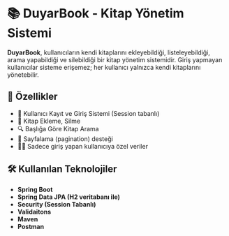 # 📚 DuyarBook - Kitap Yönetim Sistemi

**DuyarBook**, kullanıcıların kendi kitaplarını ekleyebildiği, listeleyebildiği, arama yapabildiği ve silebildiği bir kitap yönetim sistemidir. Giriş yapmayan kullanıcılar sisteme erişemez; her kullanıcı yalnızca kendi kitaplarını yönetebilir.

## 🚀 Özellikler

- 🔐 Kullanıcı Kayıt ve Giriş Sistemi (Session tabanlı)
- 📘 Kitap Ekleme, Silme
- 🔍 Başlığa Göre Kitap Arama
- 📄 Sayfalama (pagination) desteği
- 🧑‍💻 Sadece giriş yapan kullanıcıya özel veriler

## 🛠️ Kullanılan Teknolojiler
- **Spring Boot**
- **Spring Data JPA (H2 veritabanı ile)**
- **Security (Session Tabanlı)**
- **Validaitons**
- **Maven**
- **Postman**
